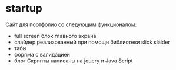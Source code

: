 # startup

Сайт для портфолио со следующим функционалом:
- full screen блок главного экрана
- слайдер реализованный при помощи библиотеки slick slaider
- табы 
- форпма с валидацией
- блог 
Скрипты написаны на jquery и Java Script
